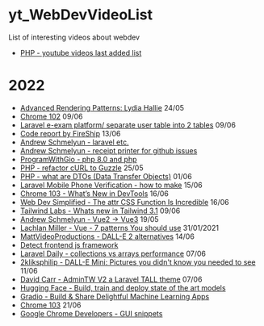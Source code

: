 # yt_WebDevVideoList

List of interesting videos about webdev

- [PHP - youtube videos last added list](https://www.youtube.com/results?search_query=php&sp=EgQIAhAB)

# 2022

- [Advanced Rendering Patterns: Lydia Hallie](https://www.youtube.com/watch?v=PN1HgvAOmi8) 24/05
- [Chrome 102](https://www.youtube.com/watch?v=AGyP85QEBzY) 09/06
- [Laravel e-exam platform/ separate user table into 2 tables](https://www.youtube.com/watch?v=supEtKvyU_Q) 09/06
- [Code report by FireShip](https://www.youtube.com/watch?v=HDZWWFSZUF0) 13/06
- [Andrew Schmelyun - laravel etc.](https://www.youtube.com/c/ASchmelyun/videos)
- [Andrew Schmelyun - receipt printer for github issues](https://aschmelyun.com/blog/i-built-a-receipt-printer-for-github-issues/)
- [ProgramWithGio - php 8.0 and php](https://www.youtube.com/c/ProgramWithGio/videos)
- [PHP - refactor cURL to Guzzle](https://www.youtube.com/watch?v=c2ZP2FxD5I0) 25/05
- [PHP - what are DTOs (Data Transfer Objects)](https://www.youtube.com/watch?v=35QmeoPLPOQ) 01/06
- [Laravel Mobile Phone Verification - how to make](https://www.youtube.com/watch?v=kmRgXqbIjmY) 15/06
- [Chrome 103 - What’s New in DevTools](https://www.youtube.com/watch?v=LyMts4yfQu8) 16/06
- [Web Dev Simplified - The attr CSS Function Is Incredible](https://www.youtube.com/watch?v=XU2MxPWbvGM) 16/06
- [Tailwind Labs - Whats new in Tailwind 3.1](https://www.youtube.com/watch?v=nOQyWbPO2Ds) 09/06
- [Andrew Schmelyun - Vue2 -> Vue3](https://www.youtube.com/watch?v=gwuECGM1p6g) 19/05
- [Lachlan Miller - Vue - 7 patterns You should use](https://www.youtube.com/watch?v=muaBCsVE-NM) 31/01/2021
- [MattVideoProductions - DALL-E 2 alternatives](https://www.youtube.com/watch?v=cs-9UI3qh8s) 14/06
- [Detect frontend js framework](https://gist.github.com/rambabusaravanan/1d594bd8d1c3153bc8367753b17d074b)
- [Laravel Daily - collections vs arrays performance](https://www.youtube.com/watch?v=RGALgqsXiqU) 07/06
- [2kliksphilip - DALL-E Mini: Pictures you didn't know you needed to see](https://www.youtube.com/watch?v=xt9LnqixpGs) 11/06
- [David Carr - AdminTW V2 a Laravel TALL theme](https://www.youtube.com/watch?v=ehLx-jO1LF0) 07/06
- [Hugging Face - Build, train and deploy state of the art models](https://huggingface.co)
- [Gradio - Build & Share Delightful Machine Learning Apps ](https://gradio.app)
- [Chrome 103](https://www.youtube.com/watch?v=e8LUoJClVo4) 21/06
- [Google Chrome Developers - GUI snippets](https://www.youtube.com/watch?v=R1Bst2uilxE)
